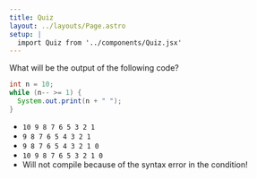 ```yaml
---
title: Quiz
layout: ../layouts/Page.astro
setup: |
  import Quiz from '../components/Quiz.jsx'
---
```


<Quiz client:visible>
What will be the output of the following code?

```java
int n = 10;
while (n-- >= 1) {
  System.out.print(n + " ");
}
```

- `10 9 8 7 6 5 3 2 1`
- `9 8 7 6 5 4 3 2 1`
- `9 8 7 6 5 4 3 2 1 0`
- `10 9 8 7 6 5 3 2 1 0`
- Will not compile because of the syntax error in the condition!
</Quiz>
